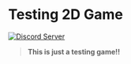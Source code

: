 # Testing 2D Game

[![Discord Server](https://discord.com/api/guilds/796619152428498984/widget.png?style=shield)](https://discord.gg/NFqppddw9J)

> **This is just a testing game!!**
